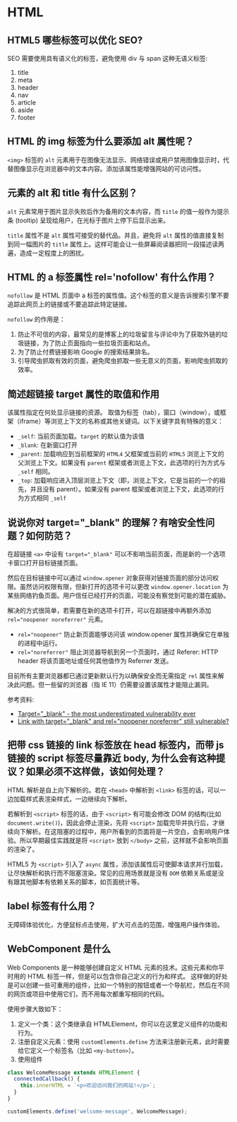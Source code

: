 # HTML

## HTML5 哪些标签可以优化 SEO?

SEO 需要使用具有语义化的标签，避免使用 div 与 span 这种无语义标签:

1. title
2. meta
3. header
4. nav
5. article
6. aside
7. footer

## HTML 的 img 标签为什么要添加 alt 属性呢？

`<img>` 标签的 `alt` 元素用于在图像无法显示、网络错误或用户禁用图像显示时，代替图像显示在浏览器中的文本内容。添加该属性能增强网站的可访问性。

## 元素的 alt 和 title 有什么区别？

`alt` 元素常用于图片显示失败后作为备用的文本内容，而 `title` 的值一般作为提示条 (tooltip) 呈现给用户，在光标于图片上停下后显示出来。

`title` 属性不是 `alt` 属性可接受的替代品。并且，避免将 `alt` 属性的值直接复制到同一幅图片的 `title` 属性上。这样可能会让一些屏幕阅读器把同一段描述读两遍，造成一定程度上的困扰。

## HTML 的 a 标签属性 rel='nofollow' 有什么作用？

`nofollow` 是 HTML 页面中 a 标签的属性值。这个标签的意义是告诉搜索引擎不要追踪此网页上的链接或不要追踪此特定链接。

`nofollow` 的作用是：

1. 防止不可信的内容，最常见的是博客上的垃圾留言与评论中为了获取外链的垃圾链接，为了防止页面指向一些拉圾页面和站点。
2. 为了防止付费链接影响 Google 的搜索结果排名。
3. 引导爬虫抓取有效的页面，避免爬虫抓取一些无意义的页面，影响爬虫抓取的效率。

## 简述超链接 target 属性的取值和作用

该属性指定在何处显示链接的资源。 取值为标签（tab），窗口（window），或框架（iframe）等浏览上下文的名称或其他关键词。以下关键字具有特殊的意义：

- `_self`: 当前页面加载。`target` 的默认值为该值
- `_blank`: 在新窗口打开
- `_parent`: 加载响应到当前框架的 `HTML4` 父框架或当前的 `HTML5` 浏览上下文的父浏览上下文。如果没有 `parent` 框架或者浏览上下文，此选项的行为方式与 `_self` 相同。
- `_top`: 加载响应进入顶层浏览上下文（即，浏览上下文，它是当前的一个的祖先，并且没有 parent）。如果没有 parent 框架或者浏览上下文，此选项的行为方式相同 `_self`

## 说说你对 target="\_blank" 的理解？有啥安全性问题？如何防范？

在超链接 `<a>` 中设有 `target="_blank"` 可以不影响当前页面，而是新的一个选项卡窗口打开目标链接页面。

然后在目标链接中可以通过 `window.opener` 对象获得对链接页面的部分访问权限。虽然访问权限有限，但新打开的选项卡可以更改 `window.opener.location` 为某些网络钓鱼页面。用户信任已经打开的页面，可能没有察觉到可能的潜在威胁。

解决的方式很简单，若需要在新的选项卡打开，可以在超链接中再额外添加 `rel="noopener noreferrer"` 元素。

- `rel="noopener"` 防止新页面能够访问该 window.opener 属性并确保它在单独的进程中运行。
- `rel="noreferrer"` 阻止浏览器导航到另一个页面时，通过 Referer: HTTP header 将该页面地址或任何其他值作为 Referrer 发送。

目前所有主要浏览器都已通过更新默认行为以确保安全而无需指定 `rel` 属性来解决此问题。但一些留的浏览器（指 IE 11）仍需要设置该属性才能阻止漏洞。

参考资料:

- [Target="\_blank" - the most underestimated vulnerability ever](https://www.jitbit.com/alexblog/256-targetblathe-most-underestimated-vulnerability-ever/)
- [Link with target="\_blank" and rel="noopener noreferrer" still vulnerable?](https://stackoverflow.com/questions/50709625/link-with-target-blank-and-rel-noopener-noreferrer-still-vulnerable)

## 把带 css 链接的 link 标签放在 head 标签内，而带 js 链接的 script 标签尽量靠近 body, 为什么会有这种提议？如果必须不这样做，该如何处理？

HTML 解析是自上向下解析的。若在 `<head>` 中解析到 `<link>` 标签的话，可以一边加载样式表渲染样式，一边继续向下解析。

若解析到 `<script>` 标签的话，由于 `<script>` 有可能会修改 DOM 的结构(比如 `document.write()`)，因此会停止渲染，先将 `<script>` 加载完毕并执行后，才继续向下解析。在这阻塞的过程中，用户所看到的页面将是一片空白，会影响用户体验。所以早期最佳实践就是将 `<script>` 放到 `</body>` 之前，这样就不会影响页面的渲染了。

HTML5 为 `<script>` 引入了 `async` 属性，添加该属性后可使脚本请求并行加载，让尽快解析和执行而不阻塞渲染。常见的应用场景就是没有 `DOM` 依赖关系或是没有跟其他脚本有依赖关系的脚本，如页面统计等。

## label 标签有什么用？

无障碍体验优化，方便鼠标点击使用，扩大可点击的范围，增强用户操作体验。

## WebComponent 是什么

Web Components 是一种能够创建自定义 HTML 元素的技术。这些元素和你平时用的 HTML 标签一样，但是可以包含你自己定义的行为和样式。
这样做的好处是可以创建一些可重用的组件，比如一个特别的按钮或者一个导航栏，然后在不同的网页或项目中使用它们，而不用每次都重写相同的代码。

使用步骤大致如下：

1. 定义一个类：这个类继承自 HTMLElement，你可以在这里定义组件的功能和行为。
2. 注册自定义元素：使用 `customElements.define` 方法来注册新元素，此时需要给它定义一个标签名（比如 `<my-button>`）。
3. 使用组件

``` js
class WelcomeMessage extends HTMLElement {
  connectedCallback() {
    this.innerHTML = `<p>欢迎访问我们的网站!</p>`;
  }
}

customElements.define('welcome-message', WelcomeMessage);
```
